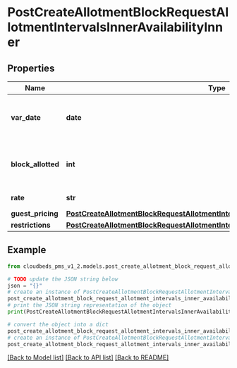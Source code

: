# PostCreateAllotmentBlockRequestAllotmentIntervalsInnerAvailabilityInner


## Properties

Name | Type | Description | Notes
------------ | ------------- | ------------- | -------------
**var_date** | **date** | the day within the interval (YYYY-MM-DD) | [optional] 
**block_allotted** | **int** | Total number of units available for the | [optional] 
**rate** | **str** | the price if applicable | [optional] 
**guest_pricing** | [**PostCreateAllotmentBlockRequestAllotmentIntervalsInnerAvailabilityInnerGuestPricing**](PostCreateAllotmentBlockRequestAllotmentIntervalsInnerAvailabilityInnerGuestPricing.md) |  | [optional] 
**restrictions** | [**PostCreateAllotmentBlockRequestAllotmentIntervalsInnerAvailabilityInnerRestrictions**](PostCreateAllotmentBlockRequestAllotmentIntervalsInnerAvailabilityInnerRestrictions.md) |  | [optional] 

## Example

```python
from cloudbeds_pms_v1_2.models.post_create_allotment_block_request_allotment_intervals_inner_availability_inner import PostCreateAllotmentBlockRequestAllotmentIntervalsInnerAvailabilityInner

# TODO update the JSON string below
json = "{}"
# create an instance of PostCreateAllotmentBlockRequestAllotmentIntervalsInnerAvailabilityInner from a JSON string
post_create_allotment_block_request_allotment_intervals_inner_availability_inner_instance = PostCreateAllotmentBlockRequestAllotmentIntervalsInnerAvailabilityInner.from_json(json)
# print the JSON string representation of the object
print(PostCreateAllotmentBlockRequestAllotmentIntervalsInnerAvailabilityInner.to_json())

# convert the object into a dict
post_create_allotment_block_request_allotment_intervals_inner_availability_inner_dict = post_create_allotment_block_request_allotment_intervals_inner_availability_inner_instance.to_dict()
# create an instance of PostCreateAllotmentBlockRequestAllotmentIntervalsInnerAvailabilityInner from a dict
post_create_allotment_block_request_allotment_intervals_inner_availability_inner_from_dict = PostCreateAllotmentBlockRequestAllotmentIntervalsInnerAvailabilityInner.from_dict(post_create_allotment_block_request_allotment_intervals_inner_availability_inner_dict)
```
[[Back to Model list]](../README.md#documentation-for-models) [[Back to API list]](../README.md#documentation-for-api-endpoints) [[Back to README]](../README.md)


